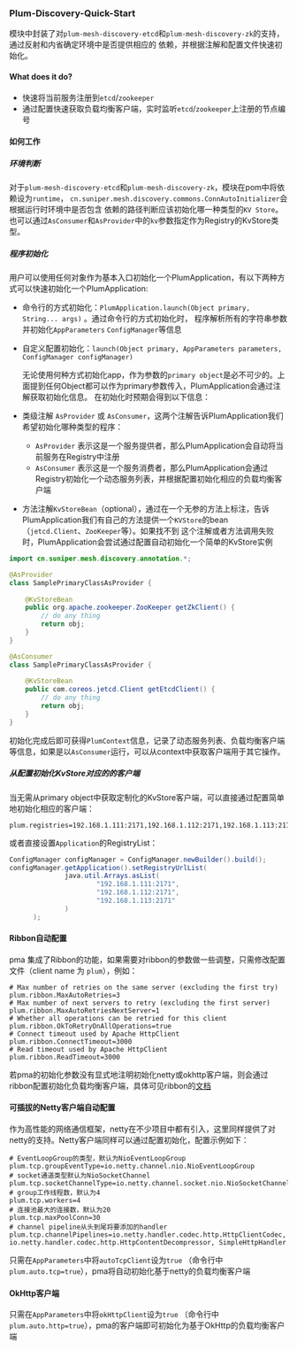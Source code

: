 ### Plum-Discovery-Quick-Start

  模块中封装了对`plum-mesh-discovery-etcd`和`plum-mesh-discovery-zk`的支持，通过反射和内省确定环境中是否提供相应的
依赖，并根据注解和配置文件快速初始化。

#### What does it do?

* 快速将当前服务注册到`etcd`/`zookeeper`
* 通过配置快速获取负载均衡客户端，实时监听`etcd`/`zookeeper`上注册的节点编号

#### 如何工作

##### 环境判断
  对于`plum-mesh-discovery-etcd`和`plum-mesh-discovery-zk`，模块在pom中将依赖设为`runtime`， `cn.suniper.mesh.discovery.commons.ConnAutoInitializer`会根据运行时环境中是否包含
依赖的路径判断应该初始化哪一种类型的`KV Store`。也可以通过`AsConsumer`和`AsProvider`中的`kv`参数指定作为Registry的KvStore类型。

##### 程序初始化
  用户可以使用任何对象作为基本入口初始化一个PlumApplication，有以下两种方式可以快速初始化一个PlumApplication:
* 命令行的方式初始化：`PlumApplication.launch(Object primary, String... args)` 。通过命令行的方式初始化时，
程序解析所有的字符串参数并初始化`AppParameters` `ConfigManager`等信息
* 自定义配置初始化：`launch(Object primary, AppParameters parameters, ConfigManager configManager)`
  
  无论使用何种方式初始化app，作为参数的`primary object`是必不可少的。上面提到任何Object都可以作为primary参数传入，PlumApplication会通过注解获取初始化信息。
在初始化时预期会得到以下信息：
* 类级注解 `AsProvider` 或 `AsConsumer`，这两个注解告诉PlumApplication我们希望初始化哪种类型的程序：
    * `AsProvider` 表示这是一个服务提供者，那么PlumApplication会自动将当前服务在Registry中注册
    * `AsConsumer` 表示这是一个服务消费者，那么PlumApplication会通过Registry初始化一个动态服务列表，并根据配置初始化相应的负载均衡客户端
* 方法注解`KvStoreBean`（optional），通过在一个无参的方法上标注，告诉PlumApplication我们有自己的方法提供一个`KVStore`的bean（`jetcd.Client`、`ZooKeeper`等）。如果找不到
这个注解或者方法调用失败时，PlumApplication会尝试通过配置自动初始化一个简单的KvStore实例
```java
import cn.suniper.mesh.discovery.annotation.*;

@AsProvider
class SamplePrimaryClassAsProvider {
    
    @KvStoreBean
    public org.apache.zookeeper.ZooKeeper getZkClient() {
        // do any thing
        return obj;
    }
}

@AsConsumer
class SamplePrimaryClassAsProvider {
    
    @KvStoreBean
    public com.coreos.jetcd.Client getEtcdClient() {
        // do any thing
        return obj;
    }
}
```
  初始化完成后即可获得`PlumContext`信息，记录了动态服务列表、负载均衡客户端等信息，如果是以`AsConsumer`运行，可以从context中获取客户端用于其它操作。
  
##### 从配置初始化KvStore对应的的客户端

当无需从primary object中获取定制化的KvStore客户端，可以直接通过配置简单地初始化相应的客户端：
```properties
plum.registries=192.168.1.111:2171,192.168.1.112:2171,192.168.1.113:2171
```
或者直接设置`Application`的RegistryList：
```java
ConfigManager configManager = ConfigManager.newBuilder().build();
configManager.getApplication().setRegistryUrlList(
              java.util.Arrays.asList(
                      "192.168.1.111:2171", 
                      "192.168.1.112:2171",
                      "192.168.1.113:2171"
              )
      );
```

#### Ribbon自动配置
pma 集成了Ribbon的功能，如果需要对ribbon的参数做一些调整，只需修改配置文件（client name 为 `plum`），例如：
```properties
# Max number of retries on the same server (excluding the first try)
plum.ribbon.MaxAutoRetries=3
# Max number of next servers to retry (excluding the first server)
plum.ribbon.MaxAutoRetriesNextServer=1
# Whether all operations can be retried for this client
plum.ribbon.OkToRetryOnAllOperations=true
# Connect timeout used by Apache HttpClient
plum.ribbon.ConnectTimeout=3000
# Read timeout used by Apache HttpClient
plum.ribbon.ReadTimeout=3000
```

若pma的初始化参数没有显式地注明初始化netty或okhttp客户端，则会通过ribbon配置初始化负载均衡客户端，具体可见ribbon的[文档](https://github.com/Netflix/ribbon/wiki/Programmers-Guide)

#### 可插拔的Netty客户端自动配置
作为高性能的网络通信框架，netty在不少项目中都有引入，这里同样提供了对netty的支持。Netty客户端同样可以通过配置初始化，配置示例如下：
```properties
# EventLoopGroup的类型，默认为NioEventLoopGroup
plum.tcp.groupEventType=io.netty.channel.nio.NioEventLoopGroup
# socket通道类型默认为NioSocketChannel
plum.tcp.socketChannelType=io.netty.channel.socket.nio.NioSocketChannel
# group工作线程数，默认为4
plum.tcp.workers=4
# 连接池最大的连接数，默认为20
plum.tcp.maxPoolConn=30
# channel pipeline从头到尾将要添加的handler
plum.tcp.channelPipelines=io.netty.handler.codec.http.HttpClientCodec, io.netty.handler.codec.http.HttpContentDecompressor, SimpleHttpHandler
```
只需在`AppParameters`中将`autoTcpClient`设为`true`
（命令行中`plum.auto.tcp=true`），pma将自动初始化基于netty的负载均衡客户端

#### OkHttp客户端
只需在`AppParameters`中将`okHttpClient`设为`true` （命令行中`plum.auto.http=true`），pma的客户端即可初始化为基于OkHttp的负载均衡客户端